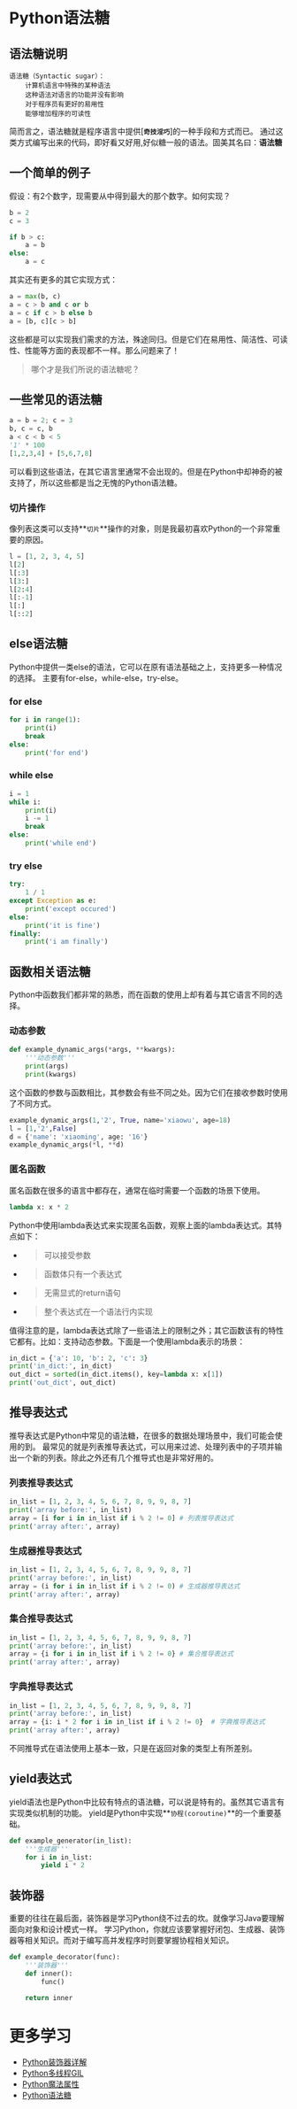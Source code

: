 # Python语法糖

## 语法糖说明
```buildoutcfg
语法糖（Syntactic sugar）：
    计算机语言中特殊的某种语法
    这种语法对语言的功能并没有影响
    对于程序员有更好的易用性
    能够增加程序的可读性
```
简而言之，语法糖就是程序语言中提供[**`奇技淫巧`**]的一种手段和方式而已。
通过这类方式编写出来的代码，即好看又好用,好似糖一般的语法。固美其名曰：**语法糖**

## 一个简单的例子
假设：有2个数字，现需要从中得到最大的那个数字。如何实现？
``` python
b = 2 
c = 3

if b > c:
    a = b
else:
    a = c
```
其实还有更多的其它实现方式：
``` python
a = max(b, c)
a = c > b and c or b
a = c if c > b else b
a = [b, c][c > b]
```
这些都是可以实现我们需求的方法，殊途同归。但是它们在易用性、简洁性、可读性、性能等方面的表现都不一样。那么问题来了！
> 哪个才是我们所说的语法糖呢？


## 一些常见的语法糖
``` python
a = b = 2; c = 3
b, c = c, b
a < c < b < 5
'1' * 100
[1,2,3,4] + [5,6,7,8]
```
可以看到这些语法，在其它语言里通常不会出现的。但是在Python中却神奇的被支持了，所以这些都是当之无愧的Python语法糖。

### 切片操作
像列表这类可以支持**`切片`**操作的对象，则是我最初喜欢Python的一个非常重要的原因。
```python
l = [1, 2, 3, 4, 5]
l[2]
l[:3]
l[3:]
l[2:4]
l[:-1]
l[:]
l[::2]
```

## else语法糖
Python中提供一类else的语法，它可以在原有语法基础之上，支持更多一种情况的选择。
主要有for-else，while-else，try-else。

### for else
```python
for i in range(1):
    print(i)
    break
else:
    print('for end')
```

### while else
```python
i = 1
while i:
    print(i)
    i -= 1
    break
else:
    print('while end')
```

### try else
```python
try:
    1 / 1
except Exception as e:
    print('except occured')
else:
    print('it is fine')
finally:
    print('i am finally')
```

## 函数相关语法糖
Python中函数我们都非常的熟悉，而在函数的使用上却有着与其它语言不同的选择。

### 动态参数
```python
def example_dynamic_args(*args, **kwargs):
    '''动态参数'''
    print(args)
    print(kwargs)
```
这个函数的参数与函数相比，其参数会有些不同之处。因为它们在接收参数时使用了不同方式。
```python
example_dynamic_args(1,'2', True, name='xiaowu', age=18)
l = [1,'2',False]
d = {'name': 'xiaoming', age: '16'}
example_dynamic_args(*l, **d)
```

### 匿名函数
匿名函数在很多的语言中都存在，通常在临时需要一个函数的场景下使用。
```python
lambda x: x * 2
```
Python中使用lambda表达式来实现匿名函数，观察上面的lambda表达式。其特点如下：
- > 可以接受参数
- > 函数体只有一个表达式
- > 无需显式的return语句
- > 整个表达式在一个语法行内实现

值得注意的是，lambda表达式除了一些语法上的限制之外；其它函数该有的特性它都有。比如：支持动态参数。下面是一个使用lambda表示的场景：
```python
in_dict = {'a': 10, 'b': 2, 'c': 3}
print('in_dict:', in_dict)
out_dict = sorted(in_dict.items(), key=lambda x: x[1])
print('out_dict', out_dict)
```

## 推导表达式
推导表达式是Python中常见的语法糖，在很多的数据处理场景中，我们可能会使用的到。
最常见的就是列表推导表达式，可以用来过滤、处理列表中的子项并输出一个新的列表。除此之外还有几个推导式也是非常好用的。

### 列表推导表达式
```python
in_list = [1, 2, 3, 4, 5, 6, 7, 8, 9, 9, 8, 7]
print('array before:', in_list)
array = [i for i in in_list if i % 2 != 0] # 列表推导表达式
print('array after:', array)
```

### 生成器推导表达式
```python
in_list = [1, 2, 3, 4, 5, 6, 7, 8, 9, 9, 8, 7]
print('array before:', in_list)
array = (i for i in in_list if i % 2 != 0) # 生成器推导表达式
print('array after:', array)
```

### 集合推导表达式
```python
in_list = [1, 2, 3, 4, 5, 6, 7, 8, 9, 9, 8, 7]
print('array before:', in_list)
array = {i for i in in_list if i % 2 != 0} # 集合推导表达式
print('array after:', array)
```

### 字典推导表达式
```python
in_list = [1, 2, 3, 4, 5, 6, 7, 8, 9, 9, 8, 7]
print('array before:', in_list)
array = {i: i * 2 for i in in_list if i % 2 != 0}  # 字典推导表达式
print('array after:', array)
```

不同推导式在语法使用上基本一致，只是在返回对象的类型上有所差别。

## yield表达式
yield语法也是Python中比较有特点的语法糖，可以说是特有的。虽然其它语言有实现类似机制的功能。
yield是Python中实现**`协程(coroutine)`**的一个重要基础。
```python
def example_generator(in_list):
    '''生成器'''
    for i in in_list:
        yield i * 2
```

## 装饰器
重要的往往在最后面，装饰器是学习Python绕不过去的坎。就像学习Java要理解面向对象和设计模式一样。
学习Python，你就应该要掌握好闭包、生成器、装饰器等相关知识。而对于编写高并发程序时则要掌握协程相关知识。
```python
def example_decorator(func):
    '''装饰器'''
    def inner():
        func()

    return inner
```

# 更多学习
- [Python装饰器详解][1]
- [Python多线程GIL][2]
- [Python魔法属性][0]
- [Python语法糖][3]

[0]:https://blog.csdn.net/five3/
[1]:https://blog.csdn.net/five3/article/details/83447467
[2]:https://blog.csdn.net/five3/article/details/78563365
[3]:https://blog.csdn.net/five3/article/details/83474633
